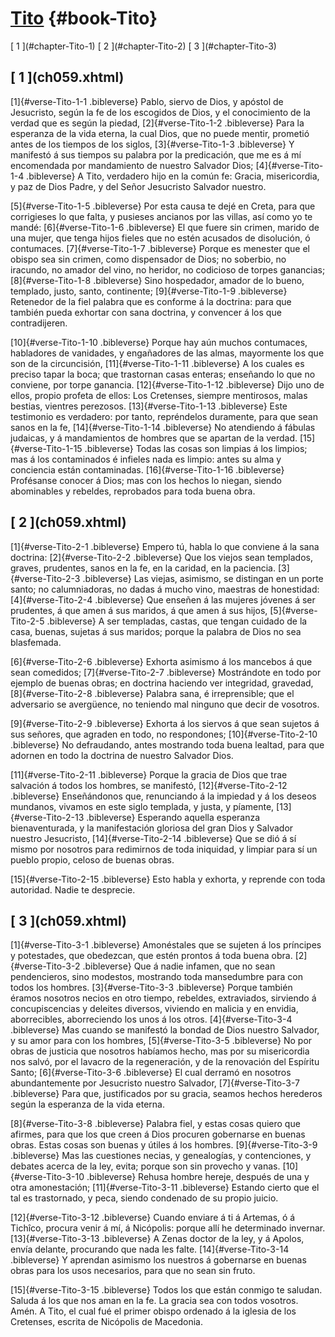 # [Tito](ch001.xhtml) {#book-Tito}

<div id="chapterlinks-Tito" class="chapterlinks">[&nbsp;1&nbsp;](#chapter-Tito-1) [&nbsp;2&nbsp;](#chapter-Tito-2) [&nbsp;3&nbsp;](#chapter-Tito-3) </div>

<h2 class="chaptertitle">[&nbsp;1&nbsp;](ch059.xhtml)<span><span id="chapter-Tito-1"></span></span></h2>
 
[1]{#verse-Tito-1-1 .bibleverse} Pablo, siervo de Dios, y apóstol de Jesucristo, según la fe de los escogidos de Dios, y el conocimiento de la verdad que es según la piedad, 
[2]{#verse-Tito-1-2 .bibleverse} Para la esperanza de la vida eterna, la cual Dios, que no puede mentir, prometió antes de los tiempos de los siglos, 
[3]{#verse-Tito-1-3 .bibleverse} Y manifestó á sus tiempos su palabra por la predicación, que me es á mí encomendada por mandamiento de nuestro Salvador Dios; 
[4]{#verse-Tito-1-4 .bibleverse} A Tito, verdadero hijo en la común fe: Gracia, misericordia, y paz de Dios Padre, y del Señor Jesucristo Salvador nuestro.

 
[5]{#verse-Tito-1-5 .bibleverse} Por esta causa te dejé en Creta, para que corrigieses lo que falta, y pusieses ancianos por las villas, así como yo te mandé: 
[6]{#verse-Tito-1-6 .bibleverse} El que fuere sin crimen, marido de una mujer, que tenga hijos fieles que no estén acusados de disolución, ó contumaces. 
[7]{#verse-Tito-1-7 .bibleverse} Porque es menester que el obispo sea sin crimen, como dispensador de Dios; no soberbio, no iracundo, no amador del vino, no heridor, no codicioso de torpes ganancias; 
[8]{#verse-Tito-1-8 .bibleverse} Sino hospedador, amador de lo bueno, templado, justo, santo, continente; 
[9]{#verse-Tito-1-9 .bibleverse} Retenedor de la fiel palabra que es conforme á la doctrina: para que también pueda exhortar con sana doctrina, y convencer á los que contradijeren.

 
[10]{#verse-Tito-1-10 .bibleverse} Porque hay aún muchos contumaces, habladores de vanidades, y engañadores de las almas, mayormente los que son de la circuncisión, 
[11]{#verse-Tito-1-11 .bibleverse} A los cuales es preciso tapar la boca; que trastornan casas enteras; enseñando lo que no conviene, por torpe ganancia. 
[12]{#verse-Tito-1-12 .bibleverse} Dijo uno de ellos, propio profeta de ellos: Los Cretenses, siempre mentirosos, malas bestias, vientres perezosos. 
[13]{#verse-Tito-1-13 .bibleverse} Este testimonio es verdadero: por tanto, repréndelos duramente, para que sean sanos en la fe, 
[14]{#verse-Tito-1-14 .bibleverse} No atendiendo á fábulas judaicas, y á mandamientos de hombres que se apartan de la verdad. 
[15]{#verse-Tito-1-15 .bibleverse} Todas las cosas son limpias á los limpios; mas á los contaminados é infieles nada es limpio: antes su alma y conciencia están contaminadas. 
[16]{#verse-Tito-1-16 .bibleverse} Profésanse conocer á Dios; mas con los hechos lo niegan, siendo abominables y rebeldes, reprobados para toda buena obra. 

<h2 class="chaptertitle">[&nbsp;2&nbsp;](ch059.xhtml)<span><span id="chapter-Tito-2"></span></span></h2>
 
[1]{#verse-Tito-2-1 .bibleverse} Empero tú, habla lo que conviene á la sana doctrina: 
[2]{#verse-Tito-2-2 .bibleverse} Que los viejos sean templados, graves, prudentes, sanos en la fe, en la caridad, en la paciencia. 
[3]{#verse-Tito-2-3 .bibleverse} Las viejas, asimismo, se distingan en un porte santo; no calumniadoras, no dadas á mucho vino, maestras de honestidad: 
[4]{#verse-Tito-2-4 .bibleverse} Que enseñen á las mujeres jóvenes á ser prudentes, á que amen á sus maridos, á que amen á sus hijos, 
[5]{#verse-Tito-2-5 .bibleverse} A ser templadas, castas, que tengan cuidado de la casa, buenas, sujetas á sus maridos; porque la palabra de Dios no sea blasfemada.

 
[6]{#verse-Tito-2-6 .bibleverse} Exhorta asimismo á los mancebos á que sean comedidos; 
[7]{#verse-Tito-2-7 .bibleverse} Mostrándote en todo por ejemplo de buenas obras; en doctrina haciendo ver integridad, gravedad, 
[8]{#verse-Tito-2-8 .bibleverse} Palabra sana, é irreprensible; que el adversario se avergüence, no teniendo mal ninguno que decir de vosotros.

 
[9]{#verse-Tito-2-9 .bibleverse} Exhorta á los siervos á que sean sujetos á sus señores, que agraden en todo, no respondones; 
[10]{#verse-Tito-2-10 .bibleverse} No defraudando, antes mostrando toda buena lealtad, para que adornen en todo la doctrina de nuestro Salvador Dios.

 
[11]{#verse-Tito-2-11 .bibleverse} Porque la gracia de Dios que trae salvación á todos los hombres, se manifestó, 
[12]{#verse-Tito-2-12 .bibleverse} Enseñándonos que, renunciando á la impiedad y á los deseos mundanos, vivamos en este siglo templada, y justa, y píamente, 
[13]{#verse-Tito-2-13 .bibleverse} Esperando aquella esperanza bienaventurada, y la manifestación gloriosa del gran Dios y Salvador nuestro Jesucristo, 
[14]{#verse-Tito-2-14 .bibleverse} Que se dió á sí mismo por nosotros para redimirnos de toda iniquidad, y limpiar para sí un pueblo propio, celoso de buenas obras.

 
[15]{#verse-Tito-2-15 .bibleverse} Esto habla y exhorta, y reprende con toda autoridad. Nadie te desprecie. 

<h2 class="chaptertitle">[&nbsp;3&nbsp;](ch059.xhtml)<span><span id="chapter-Tito-3"></span></span></h2>
 
[1]{#verse-Tito-3-1 .bibleverse} Amonéstales que se sujeten á los príncipes y potestades, que obedezcan, que estén prontos á toda buena obra. 
[2]{#verse-Tito-3-2 .bibleverse} Que á nadie infamen, que no sean pendencieros, sino modestos, mostrando toda mansedumbre para con todos los hombres. 
[3]{#verse-Tito-3-3 .bibleverse} Porque también éramos nosotros necios en otro tiempo, rebeldes, extraviados, sirviendo á concupiscencias y deleites diversos, viviendo en malicia y en envidia, aborrecibles, aborreciendo los unos á los otros. 
[4]{#verse-Tito-3-4 .bibleverse} Mas cuando se manifestó la bondad de Dios nuestro Salvador, y su amor para con los hombres, 
[5]{#verse-Tito-3-5 .bibleverse} No por obras de justicia que nosotros habíamos hecho, mas por su misericordia nos salvó, por el lavacro de la regeneración, y de la renovación del Espíritu Santo; 
[6]{#verse-Tito-3-6 .bibleverse} El cual derramó en nosotros abundantemente por Jesucristo nuestro Salvador, 
[7]{#verse-Tito-3-7 .bibleverse} Para que, justificados por su gracia, seamos hechos herederos según la esperanza de la vida eterna.

 
[8]{#verse-Tito-3-8 .bibleverse} Palabra fiel, y estas cosas quiero que afirmes, para que los que creen á Dios procuren gobernarse en buenas obras. Estas cosas son buenas y útiles á los hombres. 
[9]{#verse-Tito-3-9 .bibleverse} Mas las cuestiones necias, y genealogías, y contenciones, y debates acerca de la ley, evita; porque son sin provecho y vanas. 
[10]{#verse-Tito-3-10 .bibleverse} Rehusa hombre hereje, después de una y otra amonestación; 
[11]{#verse-Tito-3-11 .bibleverse} Estando cierto que el tal es trastornado, y peca, siendo condenado de su propio juicio.

 
[12]{#verse-Tito-3-12 .bibleverse} Cuando enviare á ti á Artemas, ó á Tichîco, procura venir á mí, á Nicópolis: porque allí he determinado invernar. 
[13]{#verse-Tito-3-13 .bibleverse} A Zenas doctor de la ley, y á Apolos, envía delante, procurando que nada les falte. 
[14]{#verse-Tito-3-14 .bibleverse} Y aprendan asimismo los nuestros á gobernarse en buenas obras para los usos necesarios, para que no sean sin fruto.

 
[15]{#verse-Tito-3-15 .bibleverse} Todos los que están conmigo te saludan. Saluda á los que nos aman en la fe. La gracia sea con todos vosotros. Amén. A Tito, el cual fué el primer obispo ordenado á la iglesia de los Cretenses, escrita de Nicópolis de Macedonia. 